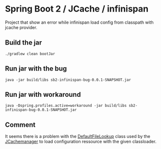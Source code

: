# Spring Boot 2 / JCache / infinispan

Project that show an error while infinispan load config from classpath with jcache provider.


## Build the jar

```shell
./gradlew clean bootJar
```

## Run jar with the bug

```shell
java -jar build/libs sb2-infinispan-bug-0.0.1-SNAPSHOT.jar
```


## Run jar with workaround

```shell
java -Dspring.profiles.active=workaround -jar build/libs sb2-infinispan-bug-0.0.1-SNAPSHOT.jar
```

## Comment
It seems there is a problem with the [DefaultFileLookup](https://github.com/infinispan/infinispan/blob/master/commons/src/main/java/org/infinispan/commons/util/FileLookupFactory.java) class used by the [JCachemanager](https://github.com/infinispan/infinispan/blob/master/jcache/embedded/src/main/java/org/infinispan/jcache/embedded/JCacheManager.java) to load configuration ressource with the given classloader.
